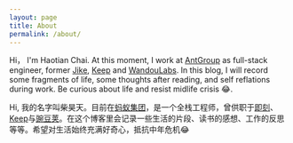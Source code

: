 ```yaml
---
layout: page
title: About
permalink: /about/
---
```


Hi， I'm Haotian Chai. At this moment, I work at [AntGroup](https://www.antgroup.com/en) as full-stack engineer, former [Jike](https://okjike.com/), [Keep](https://www.keepkeep.com/) and [WandouLabs](https://www.wandoujia.com/). In this blog, I will record some fragments of life, some thoughts after reading, and self reflations during work. Be curious about life and resist midlife crisis 😂.

Hi, 我的名字叫柴昊天。目前在[蚂蚁集团](https://www.antgroup.com/en)，是一个全栈工程师，曾供职于[即刻](https://okjike.com/)、[Keep](https://www.keepkeep.com/)与[豌豆荚](https://www.wandoujia.com/)。在这个博客里会记录一些生活的片段、读书的感想、工作的反思等等。希望对生活始终充满好奇心，抵抗中年危机😂
